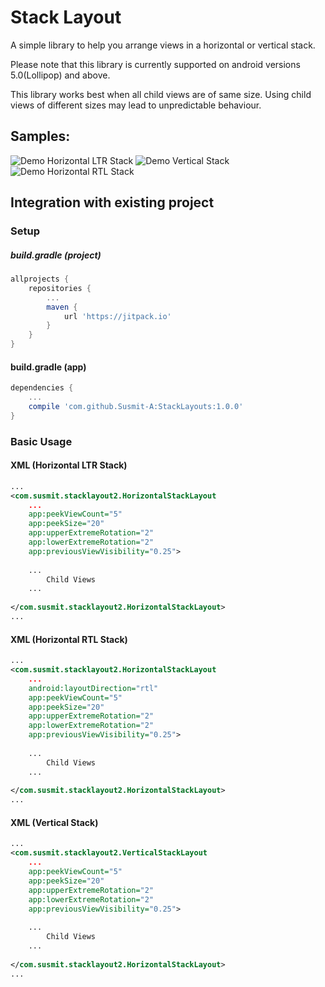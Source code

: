 # Stack Layout
A simple library to help you arrange views in a horizontal or vertical stack.


Please note that this library is currently supported on android versions 5.0(Lollipop) and above.

This library works best when all child views are of same size.
Using child views of different sizes may lead to unpredictable behaviour.

## Samples:
![Demo Horizontal LTR Stack](https://media.giphy.com/media/2Y9DBK8QDDMEJ213xp/giphy.gif)    ![Demo Vertical Stack](https://media.giphy.com/media/eB5EUZPpSGnI8Avuk9/giphy.gif)    ![Demo Horizontal RTL Stack](https://media.giphy.com/media/oFRwv9YGRKj16RAIAQ/giphy.gif) 

Integration with existing project
---

### Setup

##### build.gradle (project)
```groovy
allprojects {
    repositories {
        ...
        maven {
            url 'https://jitpack.io'
        }
    }
}
```

#### build.gradle (app)
```groovy
dependencies {
    ...
    compile 'com.github.Susmit-A:StackLayouts:1.0.0'
}
```

### Basic Usage
#### XML (Horizontal LTR Stack)
```xml
...
<com.susmit.stacklayout2.HorizontalStackLayout
    ...
    app:peekViewCount="5"
    app:peekSize="20"
    app:upperExtremeRotation="2"
    app:lowerExtremeRotation="2"
    app:previousViewVisibility="0.25">
    
    ...
    	Child Views
    ...
    
</com.susmit.stacklayout2.HorizontalStackLayout>
...
```

#### XML (Horizontal RTL Stack)
```xml
...
<com.susmit.stacklayout2.HorizontalStackLayout
    ...
    android:layoutDirection="rtl"
    app:peekViewCount="5"
    app:peekSize="20"
    app:upperExtremeRotation="2"
    app:lowerExtremeRotation="2"
    app:previousViewVisibility="0.25">
    
    ...
    	Child Views
    ...
    
</com.susmit.stacklayout2.HorizontalStackLayout>
...
```

#### XML (Vertical Stack)
```xml
...
<com.susmit.stacklayout2.VerticalStackLayout
    ...
    app:peekViewCount="5"
    app:peekSize="20"
    app:upperExtremeRotation="2"
    app:lowerExtremeRotation="2"
    app:previousViewVisibility="0.25">
    
    ...
    	Child Views
    ...
    
</com.susmit.stacklayout2.HorizontalStackLayout>
...
```